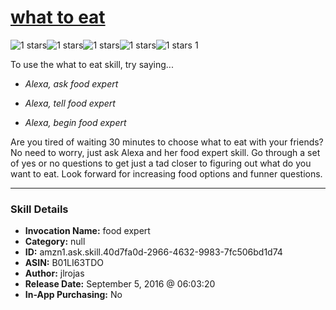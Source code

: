 # [what to eat](http://alexa.amazon.com/#skills/amzn1.ask.skill.40d7fa0d-2966-4632-9983-7fc506bd1d74)
![1 stars](../../images/ic_star_black_18dp_1x.png)![1 stars](../../images/ic_star_border_black_18dp_1x.png)![1 stars](../../images/ic_star_border_black_18dp_1x.png)![1 stars](../../images/ic_star_border_black_18dp_1x.png)![1 stars](../../images/ic_star_border_black_18dp_1x.png) 1

To use the what to eat skill, try saying...

* *Alexa, ask food expert*

* *Alexa, tell food expert*

* *Alexa, begin food expert*

Are you tired of waiting 30 minutes to choose what to eat with your friends? No need to worry, just ask Alexa and her food expert skill. Go through a set of yes or no questions to get just a tad closer to figuring out what do you want to eat. Look forward for increasing food options and funner questions.

***

### Skill Details

* **Invocation Name:** food expert
* **Category:** null
* **ID:** amzn1.ask.skill.40d7fa0d-2966-4632-9983-7fc506bd1d74
* **ASIN:** B01LI63TDO
* **Author:** jlrojas
* **Release Date:** September 5, 2016 @ 06:03:20
* **In-App Purchasing:** No
